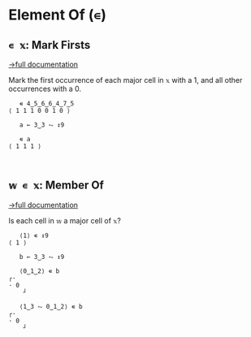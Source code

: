 # Element Of (`∊`)

## `∊ 𝕩`: Mark Firsts
[→full documentation](https://mlochbaum.github.io/BQN/doc/selfcmp.html#mark-firsts)

Mark the first occurrence of each major cell in `𝕩` with a 1, and all other occurrences with a 0.

```bqn
   ∊ 4‿5‿6‿6‿4‿7‿5
⟨ 1 1 1 0 0 1 0 ⟩

   a ← 3‿3 ⥊ ↕9

   ∊ a
⟨ 1 1 1 ⟩



```
## `𝕨 ∊ 𝕩`: Member Of
[→full documentation](https://mlochbaum.github.io/BQN/doc/search.html#member-of)

Is each cell in `𝕨` a major cell of `𝕩`?

```bqn
   ⟨1⟩ ∊ ↕9
⟨ 1 ⟩

   b ← 3‿3 ⥊ ↕9

   ⟨0‿1‿2⟩ ∊ b
┌·   
· 0  
    ┘

   ⟨1‿3 ⥊ 0‿1‿2⟩ ∊ b
┌·   
· 0  
    ┘
```
